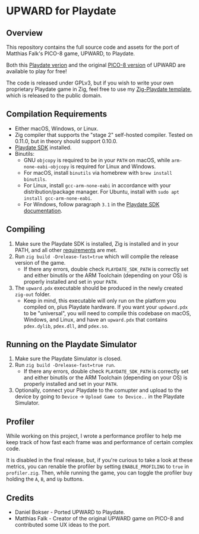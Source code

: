 # UPWARD for Playdate
## Overview
This repository contains the full source code and assets for the port of Matthias Falk's PICO-8 game, UPWARD, to Playdate.  

Both this [Playdate verion](https://danb91.itch.io/upward-for-playdate) and the original [PICO-8 version](https://pocketfruit.itch.io/upward) of UPWARD are available to play for free!

The code is released under GPLv3, but if you wish to write your own proprietary Playdate game in Zig, feel free to use my [Zig-Playdate template](https://github.com/DanB91/Zig-Playdate-Template), which is released to the public domain.

##  <a name="Compilation Requirements"></a>Compilation Requirements
- Either macOS, Windows, or Linux.
- Zig compiler that supports the "stage 2" self-hosted compiler.  Tested on 0.11.0, but in theory should support 0.10.0.
- [Playdate SDK](https://play.date/dev/) installed.
- Binutils:
    - GNU `objcopy` is required to be in your `PATH` on macOS, while `arm-none-eabi-objcopy` is required for Linux and Windows.
    - For macOS, install `binutils` via homebrew with `brew install binutils`.
    - For Linux, install `gcc-arm-none-eabi` in accordance with your distribution/package manager. For Ubuntu, install with `sudo apt install gcc-arm-none-eabi`.
    - For Windows, follow paragraph `3.1` in the [Playdate SDK documentation](https://sdk.play.date/1.12.3/Inside%20Playdate%20with%20C.html#_install_development_tools).
    
## Compiling
1. Make sure the Playdate SDK is installed, Zig is installed and in your PATH, and all other [requirements](#Requirements) are met.
1. Run `zig build -Drelease-fast=true` which will compile the release version of the game.
    - If there any errors, double check `PLAYDATE_SDK_PATH` is correctly set and either binutils or the ARM Toolchain (depending on your OS) is properly installed and set in your `PATH`.
1. The `upward.pdx` executable should be produced in the newly created `zig-out` folder.  
    - Keep in mind, this executable will only run on the platform you compiled on, plus Playdate hardware. If you want your `updward.pdx` to be "universal", you will need to compile this codebase on macOS, Windows, and Linux, and have an `upward.pdx` that contains `pdex.dylib`, `pdex.dll`, and `pdex.so`.   

## Running on the Playdate Simulator
1. Make sure the Playdate Simulator is closed.
1. Run `zig build -Drelease-fast=true run`.
    - If there any errors, double check `PLAYDATE_SDK_PATH` is correctly set and either binutils or the ARM Toolchain (depending on your OS) is properly installed and set in your `PATH`.
1. Optionally, connect your Playdate to the comupter and upload to the device by going to `Device` -> `Upload Game to Device..` in the Playdate Simulator.

## Profiler
While working on this project, I wrote a performance profiler to help me keep track of how fast each frame was and performance of certain complex code.  

It is disabled in the final release, but, if you're curious to take a look at these metrics, you can renable the profiler by setting `ENABLE_PROFILING` to `true` in `profiler.zig`.  Then, while running the game, you can toggle the profiler buy holding the `A`, `B`, and `Up` buttons.

## Credits
- Daniel Bokser - Ported UPWARD to Playdate.
- Matthias Falk - Creator of the original UPWARD game on PICO-8 and contributed some UX ideas to the port.
